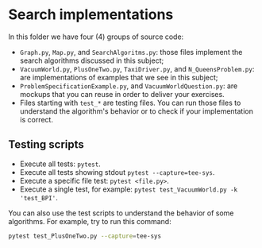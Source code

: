 # Search implementations

In this folder we have four (4) groups of source code:

* `Graph.py`, `Map.py`, and `SearchAlgoritms.py`: those files implement the search algorithms discussed in this subject;
* `VacuumWorld.py`, `PlusOneTwo.py`, `TaxiDriver.py`, and `N_QueensProblem.py`: are implementations of examples that we see in this subject;
* `ProblemSpecificationExample.py`, and `VacuumWorldQuestion.py`: are mockups that you can reuse in order to deliver your exercises. 
* Files starting with `test_*` are testing files. You can run those files to understand the algorithm's behavior or to check if your implementation is correct. 

## Testing scripts

* Execute all tests: `pytest`. 
* Execute all tests showing stdout `pytest --capture=tee-sys`. 
* Execute a specific file test: `pytest <file.py>`.
* Execute a single test, for example: `pytest test_VacuumWorld.py -k 'test_BPI'`.

You can also use the test scripts to understand the behavior of some algorithms. For example, try to run this command:

```bash
pytest test_PlusOneTwo.py --capture=tee-sys
```





